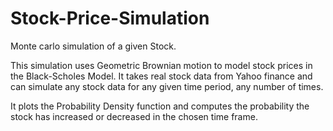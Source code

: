 # Stock-Price-Simulation
Monte carlo simulation of a given Stock. 

This simulation uses Geometric Brownian motion to model stock prices in the Black-Scholes Model. It takes real stock data from Yahoo finance and can simulate any stock data for any given time period, any number of times.

It plots the Probability Density function and computes the probability the stock has increased or decreased in the chosen time frame.
